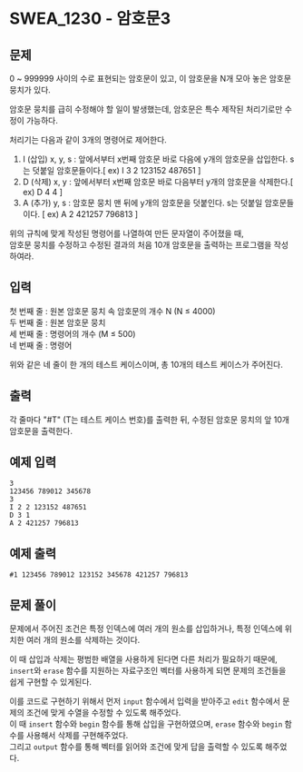 # SWEA_1230 - 암호문3

## 문제

0 ~ 999999 사이의 수로 표현되는 암호문이 있고, 이 암호문을 N개 모아 놓은 암호문 뭉치가 있다.

암호문 뭉치를 급히 수정해야 할 일이 발생했는데, 암호문은 특수 제작된 처리기로만 수정이 가능하다.

처리기는 다음과 같이 3개의 명령어로 제어한다.

1. I (삽입) x, y, s : 앞에서부터 x번째 암호문 바로 다음에 y개의 암호문을 삽입한다. s는 덧붙일 암호문들이다.[ ex) I 3 2 123152 487651 ]
2. D (삭제) x, y : 앞에서부터 x번째 암호문 바로 다음부터 y개의 암호문을 삭제한다.[ ex) D 4 4 ]
3. A (추가) y, s : 암호문 뭉치 맨 뒤에 y개의 암호문을 덧붙인다. s는 덧붙일 암호문들이다. [ ex) A 2 421257 796813 ]

위의 규칙에 맞게 작성된 명령어를 나열하여 만든 문자열이 주어졌을 때,  
암호문 뭉치를 수정하고 수정된 결과의 처음 10개 암호문을 출력하는 프로그램을 작성하여라.

## 입력

첫 번째 줄 : 원본 암호문 뭉치 속 암호문의 개수 N (N ≤ 4000)  
두 번째 줄 : 원본 암호문 뭉치  
세 번째 줄 : 명령어의 개수 (M ≤ 500)  
네 번째 줄 : 명령어

위와 같은 네 줄이 한 개의 테스트 케이스이며, 총 10개의 테스트 케이스가 주어진다.

## 출력

각 줄마다 "#T" (T는 테스트 케이스 번호)를 출력한 뒤, 수정된 암호문 뭉치의 앞 10개 암호문을 출력한다.

## 예제 입력

```
3
123456 789012 345678
3
I 2 2 123152 487651
D 3 1
A 2 421257 796813
```

## 예제 출력

```
#1 123456 789012 123152 345678 421257 796813
```

## 문제 풀이

문제에서 주어진 조건은 특정 인덱스에 여러 개의 원소를 삽입하거나, 특정 인덱스에 위치한 여러 개의 원소를 삭제하는 것이다.

이 때 삽입과 삭제는 평범한 배열을 사용하게 된다면 다른 처리가 필요하기 때문에,  
`insert`와 `erase` 함수를 지원하는 자료구조인 벡터를 사용하게 되면 문제의 조건들을 쉽게 구현할 수 있게된다.

이를 코드로 구현하기 위해서 먼저 `input` 함수에서 입력을 받아주고 `edit` 함수에서 문제의 조건에 맞게 수열을 수정할 수 있도록 해주었다.  
이 때 `insert` 함수와 `begin` 함수를 통해 삽입을 구현하였으며, `erase` 함수와 `begin` 함수를 사용해서 삭제를 구현해주었다.  
그리고 `output` 함수를 통해 벡터를 읽어와 조건에 맞게 답을 출력할 수 있도록 해주었다.
